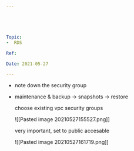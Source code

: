 ```yaml
---





Topic:
-  RDS

Ref:

Date: 2021-05-27

---
```






* note down the security group

* maintenance & backup -> snapshots -> restore

	choose existing vpc security groups
	
	![[Pasted image 20210527155527.png]]
	
	very important, set to public accesable
	
	![[Pasted image 20210527161719.png]]